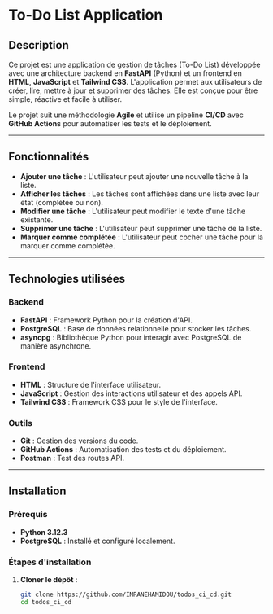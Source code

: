 # To-Do List Application

## Description

Ce projet est une application de gestion de tâches (To-Do List) développée avec une architecture backend en **FastAPI** (Python) et un frontend en **HTML**, **JavaScript** et **Tailwind CSS**. L'application permet aux utilisateurs de créer, lire, mettre à jour et supprimer des tâches. Elle est conçue pour être simple, réactive et facile à utiliser.

Le projet suit une méthodologie **Agile** et utilise un pipeline **CI/CD** avec **GitHub Actions** pour automatiser les tests et le déploiement.

---

## Fonctionnalités

- **Ajouter une tâche** : L'utilisateur peut ajouter une nouvelle tâche à la liste.
- **Afficher les tâches** : Les tâches sont affichées dans une liste avec leur état (complétée ou non).
- **Modifier une tâche** : L'utilisateur peut modifier le texte d'une tâche existante.
- **Supprimer une tâche** : L'utilisateur peut supprimer une tâche de la liste.
- **Marquer comme complétée** : L'utilisateur peut cocher une tâche pour la marquer comme complétée.

---

## Technologies utilisées

### Backend

- **FastAPI** : Framework Python pour la création d'API.
- **PostgreSQL** : Base de données relationnelle pour stocker les tâches.
- **asyncpg** : Bibliothèque Python pour interagir avec PostgreSQL de manière asynchrone.

### Frontend

- **HTML** : Structure de l'interface utilisateur.
- **JavaScript** : Gestion des interactions utilisateur et des appels API.
- **Tailwind CSS** : Framework CSS pour le style de l'interface.

### Outils

- **Git** : Gestion des versions du code.
- **GitHub Actions** : Automatisation des tests et du déploiement.
- **Postman** : Test des routes API.

---

## Installation

### Prérequis

- **Python 3.12.3**
- **PostgreSQL** : Installé et configuré localement.

### Étapes d'installation

1. **Cloner le dépôt** :
   ```bash
   git clone https://github.com/IMRANEHAMIDOU/todos_ci_cd.git
   cd todos_ci_cd
   ```

